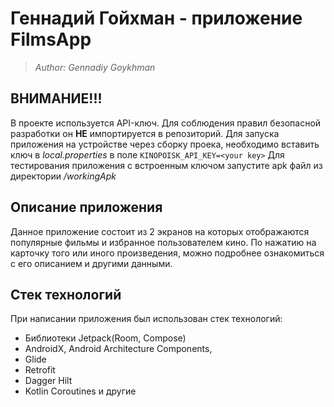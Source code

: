 # Геннадий Гойхман - приложение FilmsApp
 
> *Author: Gennadiy Goykhman*
## ВНИМАНИЕ!!!
В проекте используется API-ключ. Для соблюдения правил безопасной разработки он **НЕ** импортируется в репозиторий.
Для запуска приложения на устройстве через сборку проека, необходимо вставить ключ в *local.properties* в поле
```KINOPOISK_API_KEY=<your key>```
Для тестирования приложения с встроенным ключом запустите apk файл из директории */workingApk*
## Описание приложения
Данное приложение состоит из 2 экранов на которых отображаются популярные фильмы и избранное пользователем кино.
По нажатию на карточку того или иного произведения, можно подробнее ознакомиться с его описанием и другими данными.
## Стек технологий
При написании приложения был использован стек технологий:
 - Библиотеки Jetpack(Room, Compose)
 - AndroidX, Android Architecture Components,
 - Glide
 - Retrofit
 - Dagger Hilt
 - Kotlin Coroutines и другие
 
